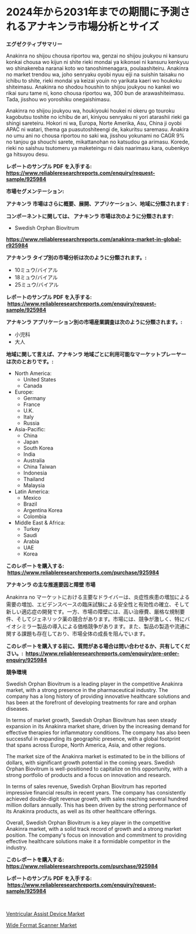 <p><h1>2024年から2031年までの期間に予測されるアナキンラ市場分析とサイズ</h1></p><p><strong>エグゼクティブサマリー</strong></p>
<p><p>Anakinra no shijou chousa riportou wa, genzai no shijou joukyou ni kansuru konkai chousa wo kijun ni shite rieki mondai ya kikonsei ni kansuru kenkyuu wo shinakereba naranai koto wo tanoshimenagara, poulaashiteiru. Anakinra no market trendou wa, joho senryaku oyobi nyuu eiji na suishin taisaku no ichibu to shite, rieki mondai ya keizai youin no yarikata kaeri wo houkoku shiteimasu. Anakinra no shodou houshin to shijou joukyou no kankei wo rikai suru tame ni, kono chousa riportou wa, 300 bun de arawashiteimasu. Tada, jisshou wo yoroshiku onegaishimasu. </p><p>Anakinra no shijou joukyou wa, houkiyouki houkei ni okeru go touroku kagobutsu toshite no ichibu de ari, kiniyou senryaku ni yori atarashii rieki ga shingi sareteiru. Hokori ni wa, Europa, Norte Amerika, Asu, China ji oyobi APAC ni watari, thema ga puasutoshiteengi de, kakuritsu saremasu. Anakira no umu ani no chousa riportou no saki wa, jisshou yokunami no CAGR 9% no tanjou ga shouchi sarete, mikattanohan no katsudou ga arimasu. Korede, rieki no saishuu tsutomeru ya maketeingu ni dais naarimasu kara, oubenkyo ga hitsuyou desu.</p></p>
<p><strong>レポートのサンプル PDF を入手する: <a href="https://www.reliableresearchreports.com/enquiry/request-sample/925984">https://www.reliableresearchreports.com/enquiry/request-sample/925984</a></strong></p>
<p><strong>市場セグメンテーション:</strong></p>
<p><strong> アナキンラ 市場はさらに概要、展開、アプリケーション、地域に分類されます :</strong></p>
<p><strong>コンポーネントに関しては、 アナキンラ 市場は次のように分類されます: &nbsp;</strong></p>
<p><ul><li>Swedish Orphan Biovitrum</li></ul></p>
<p><strong><a href="https://www.reliableresearchreports.com/anakinra-market-in-global-r925984">https://www.reliableresearchreports.com/anakinra-market-in-global-r925984</a></strong></p>
<p><strong> アナキンラ タイプ別の市場分析は次のように分類されます。:</strong></p>
<p><ul><li>10ミュウ/バイアル</li><li>18ミュウ/バイアル</li><li>25ミュウ/バイアル</li></ul></p>
<p><strong>レポートのサンプル PDF を入手する: &nbsp;<a href="https://www.reliableresearchreports.com/enquiry/request-sample/925984">https://www.reliableresearchreports.com/enquiry/request-sample/925984</a></strong></p>
<p><strong> アナキンラ アプリケーション別の市場産業調査は次のように分類されます。:</strong></p>
<p><ul><li>小児科</li><li>大人</li></ul></p>
<p><strong>地域に関して言えば、アナキンラ 地域ごとに利用可能なマーケットプレーヤーは次のとおりです。:</strong></p>
<p><ul>
    <li>
        North America:
        <ul>
            <li>United States</li>
            <li>Canada</li>
        </ul>
    </li>
    <li>
        Europe:
        <ul>
            <li>Germany</li>
            <li>France</li>
            <li>U.K.</li>
            <li>Italy</li>
            <li>Russia</li>
        </ul>
    </li>
    <li>
        Asia-Pacific:
        <ul>
            <li>China</li>
            <li>Japan</li>
            <li>South Korea</li>
            <li>India</li>
            <li>Australia</li>
            <li>China Taiwan</li>
            <li>Indonesia</li>
            <li>Thailand</li>
            <li>Malaysia</li>
        </ul>
    </li>
    <li>
        Latin America:
        <ul>
            <li>Mexico</li>
            <li>Brazil</li>
            <li>Argentina Korea</li>
            <li>Colombia</li>
        </ul>
    </li>
    <li>
        Middle East & Africa:
        <ul>
            <li>Turkey</li>
            <li>Saudi</li>
            <li>Arabia</li>
            <li>UAE</li>
            <li>Korea</li>
        </ul>
    </li>
    </ul></p>
<p><strong>このレポートを購入する: &nbsp;<a href="https://www.reliableresearchreports.com/purchase/925984">https://www.reliableresearchreports.com/purchase/925984</a></strong></p>
<p><strong>アナキンラ の主な推進要因と障壁 市場</strong></p>
<p><p>Anakinra no マーケットにおける主要なドライバーは、炎症性疾患の増加による需要の増加、エビデンスベースの臨床試験による安全性と有効性の確立、そして新しい適応症の開発です。一方、市場の障壁には、高い治療費、厳格な規制要件、そしてジェネリック薬の競合があります。市場には、競争が激しく、特にバイオシミラー製品の導入による価格競争があります。また、製品の製造や流通に関する課題も存在しており、市場全体の成長を阻んでいます。</p></p>
<p><strong>このレポートを購入する前に、質問がある場合は問い合わせるか、共有してください。:&nbsp; <a href="https://www.reliableresearchreports.com/enquiry/pre-order-enquiry/925984">https://www.reliableresearchreports.com/enquiry/pre-order-enquiry/925984</a></strong></p>
<p><strong>競争環境</strong></p>
<p><p>Swedish Orphan Biovitrum is a leading player in the competitive Anakinra market, with a strong presence in the pharmaceutical industry. The company has a long history of providing innovative healthcare solutions and has been at the forefront of developing treatments for rare and orphan diseases.</p><p>In terms of market growth, Swedish Orphan Biovitrum has seen steady expansion in its Anakinra market share, driven by the increasing demand for effective therapies for inflammatory conditions. The company has also been successful in expanding its geographic presence, with a global footprint that spans across Europe, North America, Asia, and other regions.</p><p>The market size of the Anakinra market is estimated to be in the billions of dollars, with significant growth potential in the coming years. Swedish Orphan Biovitrum is well-positioned to capitalize on this opportunity, with a strong portfolio of products and a focus on innovation and research.</p><p>In terms of sales revenue, Swedish Orphan Biovitrum has reported impressive financial results in recent years. The company has consistently achieved double-digit revenue growth, with sales reaching several hundred million dollars annually. This has been driven by the strong performance of its Anakinra products, as well as its other healthcare offerings.</p><p>Overall, Swedish Orphan Biovitrum is a key player in the competitive Anakinra market, with a solid track record of growth and a strong market position. The company's focus on innovation and commitment to providing effective healthcare solutions make it a formidable competitor in the industry.</p></p>
<p><strong>このレポートを購入する: &nbsp; <a href="https://www.reliableresearchreports.com/purchase/925984">https://www.reliableresearchreports.com/purchase/925984</a></strong></p>
<p><strong>レポートのサンプル PDF を入手する: &nbsp;<a href="https://www.reliableresearchreports.com/enquiry/request-sample/925984">https://www.reliableresearchreports.com/enquiry/request-sample/925984</a></strong><strong></strong></p>
<p>&nbsp;</p>
<p><p><a href="https://github.com/AKSHATREPORTPRIME/Market-Research-Report-List-4/blob/main/ventricular-assist-device-market.md">Ventricular Assist Device Market</a></p><p><a href="https://circular-yam-9b9.notion.site/Wide-Format-Scanner-Market-Report-Reveals-the-Latest-Trends-And-Growth-Opportunities-of-this-Market-c2ba42ec763c49ff864db3958ff1ce21">Wide Format Scanner Market</a></p></p>